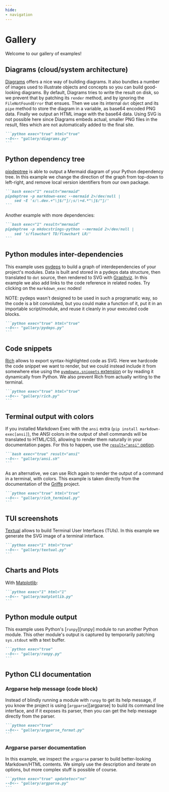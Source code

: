 ```yaml
---
hide:
- navigation
---
```


# Gallery

Welcome to our gallery of examples!

## Diagrams (cloud/system architecture)

[Diagrams](https://github.com/mingrammer/diagrams) offers a nice way of building
diagrams. It also bundles a number of images used to illustrate objects and concepts
so you can build good-looking diagrams. By default, Diagrams tries to write
the result on disk, so we prevent that by patching its `render` method,
and by ignoring the `FileNotFoundError` that ensues. Then we use its internal
`dot` object and its `pipe` method to store the diagram in a variable,
as base64 encoded PNG data. Finally we output an HTML image with the base64 data.
Using SVG is not possible here since Diagrams embeds actual, smaller PNG files
in the result, files which are not automatically added to the final site.

````md exec="1" source="tabbed-right" title="Diagrams"
```python exec="true" html="true"
--8<-- "gallery/diagrams.py"
```
````

## Python dependency tree

[pipdeptree](https://github.com/tox-dev/pipdeptree)
is able to output a Mermaid diagram of your Python dependency tree.
In this example we change the direction of the graph
from top-down to left-right, and remove local version identifiers
from our own package.

````md exec="1" source="tabbed-right" title="pipdeptree mermaid diagram"
```bash exec="1" result="mermaid"
pipdeptree -p markdown-exec --mermaid 2>/dev/null |
    sed -E 's/\.dev.+"\]$/"]/;s/\+d.*"\]$/"]/'
```
````

Another example with more dependencies:

````md exec="1" source="tabbed-right" title="pipdeptree mermaid diagram"
```bash exec="1" result="mermaid"
pipdeptree -p mkdocstrings-python --mermaid 2>/dev/null |
    sed 's/flowchart TD/flowchart LR/'
```
````

## Python modules inter-dependencies

This example uses [pydeps](https://github.com/thebjorn/pydeps) to build a graph
of interdependencies of your project's modules. Data is built and stored
in a pydeps data structure, then translated to `dot` source, then rendered to SVG
with [Graphviz](https://graphviz.org/). In this example we also add links
to the code reference in related nodes. Try clicking on the `markdown_exec` nodes!

NOTE: pydeps wasn't designed to be used in such a programatic way,
so the code is a bit convoluted, but you could make a function of it,
put it in an importable script/module, and reuse it cleanly in your executed
code blocks.

````md exec="1" source="tabbed-right" title="pydeps module dependencies graph"
```python exec="true" html="true"
--8<-- "gallery/pydeps.py"
```
````

## Code snippets

[Rich](https://github.com/Textualize/rich) allows to export syntax-highlighted code as SVG.
Here we hardcode the code snippet we want to render, but we could instead include it
from somewhere else using the
[`pymdownx.snippets` extension](https://facelessuser.github.io/pymdown-extensions/extensions/snippets/)
or by reading it dynamically from Python.
We also prevent Rich from actually writing to the terminal.

````md exec="1" source="tabbed-right" title="Rich SVG code snippet"
```python exec="true" html="true"
--8<-- "gallery/rich.py"
```
````

<!--
Similarly, [PyTermGUI](https://github.com/bczsalba/pytermgui) also allows
to export syntax-highlighted code as SVG.

<!--```python exec="true" html="true" source="tabbed-right" title="PyTermGUI SVG code snippet"
--8<-- "gallery/pytermgui.py"
<!--```

TIP: There's a PyTermGUI-dedicated MkDocs plugin that allows
to generate SVGs on-the-fly: [Termage](https://github.com/bczsalba/Termage).
It is implemented using regular expressions in the `on_markdown` event of MkDocs,
so is probably less robust than our actual SuperFence implementation here,
but also allows for less verbose source to generate the SVG snippets.
-->

## Terminal output with colors

If you installed Markdown Exec with the `ansi` extra (`pip install markdown-exec[ansi]`),
the ANSI colors in the output of shell commands will be translated to HTML/CSS,
allowing to render them naturally in your documentation pages.
For this to happen, use the
[`result="ansi"` option](http://localhost:8000/markdown-exec/usage/#wrap-result-in-a-code-block).

````md exec="1" source="tabbed-right" title="ANSI terminal output"
```bash exec="true" result="ansi"
--8<-- "gallery/ansi.sh"
```
````

As an alternative, we can use Rich again to render the output of a command in a terminal, with colors.
This example is taken directly from the documentation of the [Griffe](https://github.com/mkdocstrings/griffe) project.

````md exec="1" source="tabbed-right" title="Rich terminal output"
```python exec="true" html="true"
--8<-- "gallery/rich_terminal.py"
```
````

## TUI screenshots

[Textual](https://github.com/Textualize/textual) allows to build Terminal User Interfaces (TUIs).
In this example we generate the SVG image of a terminal interface.

````md exec="1" source="tabbed-right" title="Textual screenshot"
```python exec="1" html="true"
--8<-- "gallery/textual.py"
```
````

## Charts and Plots

With [Matplotlib](https://matplotlib.org/):

````md exec="1" source="tabbed-right" title="matplotlib graph"
```python exec="1" html="1"
--8<-- "gallery/matplotlib.py"
```
````

## Python module output

This example uses Python's [`runpy`][runpy] module to run another
Python module. This other module's output is captured by temporarily
patching `sys.stdout` with a text buffer. 

````md exec="1" source="tabbed-right" title="runpy and script/module output"
```python exec="true"
--8<-- "gallery/runpy.py"
```
````

## Python CLI documentation

### Argparse help message (code block)

Instead of blindly running a module with `runpy` to get its help message,
if you know the project is using [`argparse`][argparse] to build its command line
interface, and if it exposes its parser, then you can get the help message
directly from the parser.

````md exec="1" source="tabbed-right" title="argparse parser help message"
```python exec="true"
--8<-- "gallery/argparse_format.py"
```
````

### Argparse parser documentation

In this example, we inspect the `argparse` parser to build better-looking
Markdown/HTML contents. We simply use the description and iterate on options,
but more complex stuff is possible of course.

````md exec="1" source="tabbed-right" title="CLI help using argparse parser"
```python exec="true" updatetoc="no"
--8<-- "gallery/argparse.py"
```
````
